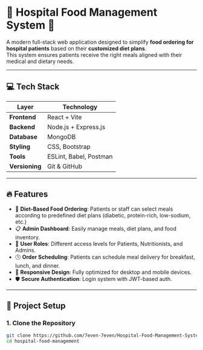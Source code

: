 # 🏥 Hospital Food Management System 🍱

A modern full-stack web application designed to simplify **food ordering for hospital patients** based on their **customized diet plans**.  
This system ensures patients receive the right meals aligned with their medical and dietary needs.

---

## 💻 Tech Stack

| Layer        | Technology                     |
|--------------|--------------------------------|
| **Frontend** | React + Vite                   |
| **Backend**  | Node.js + Express.js           |
| **Database** | MongoDB                        |
| **Styling**  | CSS, Bootstrap                 |
| **Tools**    | ESLint, Babel, Postman         |
| **Versioning** | Git & GitHub                 |

---

## 🔥 Features

- 🥗 **Diet-Based Food Ordering**: Patients or staff can select meals according to predefined diet plans (diabetic, protein-rich, low-sodium, etc.)
- 📋 **Admin Dashboard**: Easily manage meals, diet plans, and food inventory.
- 👤 **User Roles**: Different access levels for Patients, Nutritionists, and Admins.
- 🕓 **Order Scheduling**: Patients can schedule meal delivery for breakfast, lunch, and dinner.
- 📱 **Responsive Design**: Fully optimized for desktop and mobile devices.
- 🛡️ **Secure Authentication**: Login system with JWT-based auth.

---

## 🚀 Project Setup

### 1. Clone the Repository

```bash
git clone https://github.com/7even-7even/Hospital-Food-Management-System.git
cd hospital-food-management
